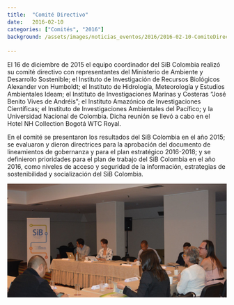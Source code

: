 ```yaml
---
title:  "Comité Directivo"
date:   2016-02-10
categories: ["Comités", "2016"]
background: /assets/images/noticias_eventos/2016/2016-02-10-ComiteDirectivoSiB-fondo.png

---
```


El 16 de diciembre de 2015 el equipo coordinador del SiB Colombia realizó su comité directivo con representantes del Ministerio de Ambiente y Desarrollo Sostenible; el Instituto de Investigación de Recursos Biológicos Alexander von Humboldt; el Instituto de Hidrología, Meteorología y Estudios Ambientales Ideam; el Instituto de Investigaciones Marinas y Costeras “José Benito Vives de Andréis”; el Instituto Amazónico de Investigaciones Científicas; el Instituto de Investigaciones Ambientales del Pacífico; y la Universidad Nacional de Colombia. Dicha reunión se llevó a cabo en el Hotel NH Collection Bogotá WTC Royal.

En el comité se presentaron los resultados del SiB Colombia en el año 2015; se evaluaron y dieron directrices para la aprobación del documento de lineamientos de gobernanza y para el plan estratégico 2016-2018; y se definieron prioridades para el plan de trabajo del SiB Colombia en el año 2016, como niveles de acceso y seguridad de la información, estrategias de sostenibilidad y socialización del SiB Colombia.

<img src="/assets/images/noticias_eventos/2016/2016-02-10-ComiteDirectivoSiB-750x390.jpg" width=770>
